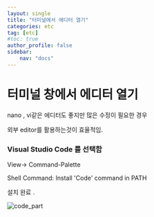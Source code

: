 ```yaml
---
layout: single
title: "터미널에서 에디터 열기"
categories: etc
tag: [etc]
#toc: true 
author_profile: false
sidebar:
    nav: "docs"
---
```


# 터미널 창에서 에디터 열기

nano , vi같은 에디터도 좋지만 많은 수정이 필요한 경우 

외부 editor를 활용하는것이 효율적임.

### Visual Studio Code 를 선택함

View-> Command-Palette

Shell Command: Install 'Code' command in PATH



설치 완료 .





![code_part](../../images/2022-08-17-iterm-code/code_part.png)